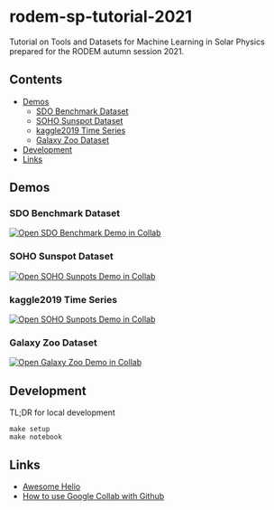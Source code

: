 # rodem-sp-tutorial-2021 <!-- omit in toc -->


Tutorial on Tools and Datasets for Machine Learning in Solar Physics prepared for the RODEM autumn session 2021.

## Contents  <!-- omit in toc -->

- [Demos](#demos)
  - [SDO Benchmark Dataset](#sdo-benchmark-dataset)
  - [SOHO Sunspot Dataset](#soho-sunspot-dataset)
  - [kaggle2019 Time Series](#kaggle2019-time-series)
  - [Galaxy Zoo Dataset](#galaxy-zoo-dataset)
- [Development](#development)
- [Links](#links)

## Demos

### SDO Benchmark Dataset

[![Open SDO Benchmark Demo in Collab](https://colab.research.google.com/assets/colab-badge.svg)](https://colab.research.google.com/github/i4Ds/rodem-sp-tutorial-2021/blob/main/notebooks/SDO_benchmark_dataset.ipynb)

### SOHO Sunspot Dataset

[![Open SOHO Sunpots Demo in Collab](https://colab.research.google.com/assets/colab-badge.svg)](https://colab.research.google.com/github/i4Ds/rodem-sp-tutorial-2021/blob/main/notebooks/SOHO_sunspots_dataset.ipynb)

### kaggle2019 Time Series

[![Open SOHO Sunpots Demo in Collab](https://colab.research.google.com/assets/colab-badge.svg)](https://colab.research.google.com/github/i4Ds/rodem-sp-tutorial-2021/blob/main/notebooks/SDO_kaggle2019_time_series.ipynb)

### Galaxy Zoo Dataset

[![Open Galaxy Zoo Demo in Collab](https://colab.research.google.com/assets/colab-badge.svg)](https://colab.research.google.com/github/i4Ds/rodem-sp-tutorial-2021/blob/main/notebooks/GalaxyZoo_dataset.ipynb)



## Development

TL;DR for local development

```
make setup
make notebook
```

## Links

- [Awesome Helio](https://github.com/i4Ds/awesome-helio)
- [How to use Google Collab with Github](https://colab.research.google.com/github/googlecolab/colabtools/blob/master/notebooks/colab-github-demo.ipynb)
